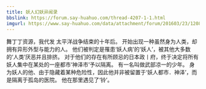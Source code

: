 ```yaml
---
title: 妖人幻妖异闻录
bbslink: https://forum.say-huahuo.com/thread-4207-1-1.html
imgurl: https://www.say-huahuo.com/data/attachment/forum/201603/23/120824y8qqq9nug5qctquq.jpg
---
```


舞丁丁资源，我代发
太平洋战争结束的十年后。
开始出现一种虽然身为人类，却拥有异形外型与能力的人。
他们被判定是罹患‘妖人病’的‘妖人’，被其他大多数的‘人类’厌恶并且排挤。
对于他们的存在有所顾忌的日本政丨府，终于决定将所有妖人集中在某处的一座都市‘神泽市’予以隔离。
有一名叫做武部凉一的少年。
身为妖人的他、由于隐藏着某种危险性，因此他并非被留置于‘妖人都市．神泽’，而是隔离于孤岛的医院。
他在那里遇见了‘铃’。<!--more-->
